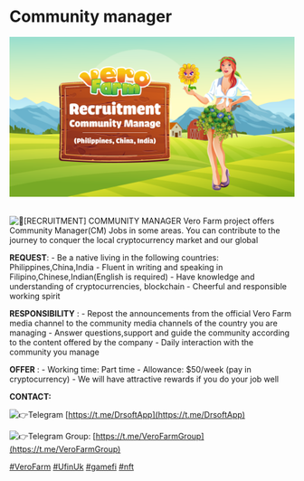 # Community manager

![](../.gitbook/assets/recruitment-banner.png)

\
&#x20;​![🌈](https://web.telegram.org/k/assets/img/emoji/1f308.png)\[RECRUITMENT] COMMUNITY MANAGER Vero Farm project offers Community Manager(CM) Jobs in some areas. You can contribute to the journey to conquer the local cryptocurrency market and our global‌

&#x20;**REQUEST**: - Be a native living in the following countries: Philippines,China,India - Fluent in writing and speaking in Filipino,Chinese,Indian(English is required) - Have knowledge and understanding of cryptocurrencies, blockchain - Cheerful and responsible working spirit‌

&#x20;**RESPONSIBILITY** : - Repost the announcements from the official Vero Farm media channel to the community media channels of the country you are managing - Answer questions,support and guide the community according to the content offered by the company - Daily interaction with the community you manage‌

&#x20;**OFFER** : - Working time: Part time - Allowance: $50/week (pay in cryptocurrency) - We will have attractive rewards if you do your job well‌

**CONTACT:**‌

​​![👉](https://web.telegram.org/k/assets/img/emoji/1f449.png)Telegram [https://t.me/DrsoftApp](https://t.me/DrsoftApp)​‌

&#x20;​![👉](https://web.telegram.org/k/assets/img/emoji/1f449.png)Telegram Group: [https://t.me/VeroFarmGroup](https://t.me/VeroFarmGroup)​‌

&#x20;[#VeroFarm](tg://search\_hashtag?hashtag=VeroFarm) [#UfinUk](tg://search\_hashtag?hashtag=UfinUk) [#gamefi](tg://search\_hashtag?hashtag=gamefi) [#nft](tg://search\_hashtag?hashtag=nft)
